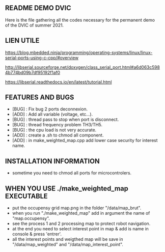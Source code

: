 ## README DEMO DVIC

Here is the file gathering all the codes necessary for the permanent demo of the DVIC of summer 2021.

## LIEN UTILE
https://blog.mbedded.ninja/programming/operating-systems/linux/linux-serial-ports-using-c-cpp/#overview

http://libserial.sourceforge.net/doxygen/class_serial_port.html#a6d063c5984b774bd09b7df95192f1af0

https://libserial.readthedocs.io/en/latest/tutorial.html

## FEATURES AND BUGS
* [BUG]       : Fix bug 2 ports deconnexion.
* [ADD]       : Add all variable (voltage, etc...).
* [BUG]       : thread pass to stop when port is disconnect.
* [BUG]       : thread frequency problem TH3/TH5.
* [BUG]       : the cpu load is not very accurate.
* [ADD]       : create a .sh to chmod all component.
* [ADD]       : in make_weighted_map.cpp add lower case security for interest name.

## INSTALLATION INFORMATION
* sometime you need to chmod all ports for microcontrolers.

## WHEN YOU USE ./make_weighted_map EXECUTABLE
* put the occupensy grid map.png in the folder "/data/map_brut".
* when you run "./make_weighted_map" add in argument the name of "map.occupensy". 
* see the process 1 and 2 processing map to protect robot navigation.
* at the end you need to select interest point in map & add is name in console & press 'entrer'.
* all the interest points and weigthed map will be save in "/data/map_weighted" and "/data/map_interest_point".
